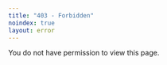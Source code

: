 ```yaml
---
title: "403 - Forbidden"
noindex: true
layout: error
---
```


You do not have permission to view this page.
